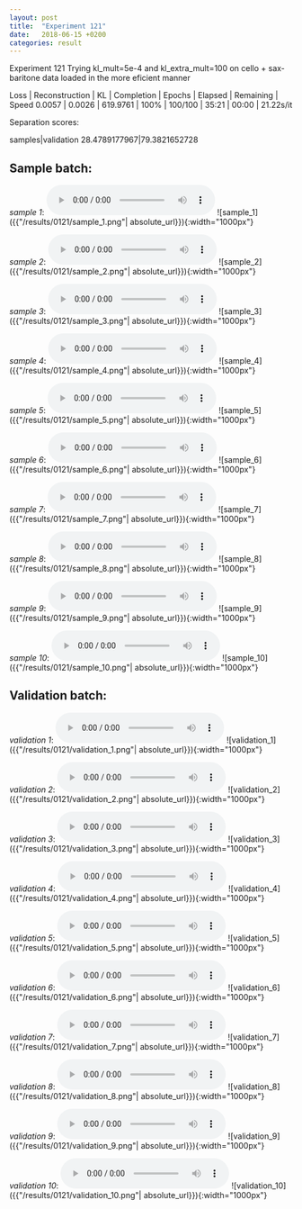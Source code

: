 ```yaml
---
layout: post
title:  "Experiment 121"
date:   2018-06-15 +0200
categories: result
---
```

Experiment 121
Trying kl_mult=5e-4 and kl_extra_mult=100 on cello + sax-baritone data loaded in the more eficient manner

Loss | Reconstruction | KL | Completion | Epochs | Elapsed | Remaining | Speed
0.0057 | 0.0026 | 619.9761 | 100% | 100/100 | 35:21 | 00:00 | 21.22s/it

Separation scores:

samples|validation
28.4789177967|79.3821652728

## **Sample batch**:
_sample 1_:
<audio src="/ResultsOverview/results/0121/sample_1.wav" controls preload></audio>
![sample_1]({{"/results/0121/sample_1.png"| absolute_url}}){:width="1000px"}

_sample 2_:
<audio src="/ResultsOverview/results/0121/sample_2.wav" controls preload></audio>
![sample_2]({{"/results/0121/sample_2.png"| absolute_url}}){:width="1000px"}

_sample 3_:
<audio src="/ResultsOverview/results/0121/sample_3.wav" controls preload></audio>
![sample_3]({{"/results/0121/sample_3.png"| absolute_url}}){:width="1000px"}

_sample 4_:
<audio src="/ResultsOverview/results/0121/sample_4.wav" controls preload></audio>
![sample_4]({{"/results/0121/sample_4.png"| absolute_url}}){:width="1000px"}

_sample 5_:
<audio src="/ResultsOverview/results/0121/sample_5.wav" controls preload></audio>
![sample_5]({{"/results/0121/sample_5.png"| absolute_url}}){:width="1000px"}

_sample 6_:
<audio src="/ResultsOverview/results/0121/sample_6.wav" controls preload></audio>
![sample_6]({{"/results/0121/sample_6.png"| absolute_url}}){:width="1000px"}

_sample 7_:
<audio src="/ResultsOverview/results/0121/sample_7.wav" controls preload></audio>
![sample_7]({{"/results/0121/sample_7.png"| absolute_url}}){:width="1000px"}

_sample 8_:
<audio src="/ResultsOverview/results/0121/sample_8.wav" controls preload></audio>
![sample_8]({{"/results/0121/sample_8.png"| absolute_url}}){:width="1000px"}

_sample 9_:
<audio src="/ResultsOverview/results/0121/sample_9.wav" controls preload></audio>
![sample_9]({{"/results/0121/sample_9.png"| absolute_url}}){:width="1000px"}

_sample 10_:
<audio src="/ResultsOverview/results/0121/sample_10.wav" controls preload></audio>
![sample_10]({{"/results/0121/sample_10.png"| absolute_url}}){:width="1000px"}

## **Validation batch**:
_validation 1_:
<audio src="/ResultsOverview/results/0121/validation_1.wav" controls preload></audio>
![validation_1]({{"/results/0121/validation_1.png"| absolute_url}}){:width="1000px"}

_validation 2_:
<audio src="/ResultsOverview/results/0121/validation_2.wav" controls preload></audio>
![validation_2]({{"/results/0121/validation_2.png"| absolute_url}}){:width="1000px"}

_validation 3_:
<audio src="/ResultsOverview/results/0121/validation_3.wav" controls preload></audio>
![validation_3]({{"/results/0121/validation_3.png"| absolute_url}}){:width="1000px"}

_validation 4_:
<audio src="/ResultsOverview/results/0121/validation_4.wav" controls preload></audio>
![validation_4]({{"/results/0121/validation_4.png"| absolute_url}}){:width="1000px"}

_validation 5_:
<audio src="/ResultsOverview/results/0121/validation_5.wav" controls preload></audio>
![validation_5]({{"/results/0121/validation_5.png"| absolute_url}}){:width="1000px"}

_validation 6_:
<audio src="/ResultsOverview/results/0121/validation_6.wav" controls preload></audio>
![validation_6]({{"/results/0121/validation_6.png"| absolute_url}}){:width="1000px"}

_validation 7_:
<audio src="/ResultsOverview/results/0121/validation_7.wav" controls preload></audio>
![validation_7]({{"/results/0121/validation_7.png"| absolute_url}}){:width="1000px"}

_validation 8_:
<audio src="/ResultsOverview/results/0121/validation_8.wav" controls preload></audio>
![validation_8]({{"/results/0121/validation_8.png"| absolute_url}}){:width="1000px"}

_validation 9_:
<audio src="/ResultsOverview/results/0121/validation_9.wav" controls preload></audio>
![validation_9]({{"/results/0121/validation_9.png"| absolute_url}}){:width="1000px"}

_validation 10_:
<audio src="/ResultsOverview/results/0121/validation_10.wav" controls preload></audio>
![validation_10]({{"/results/0121/validation_10.png"| absolute_url}}){:width="1000px"}
